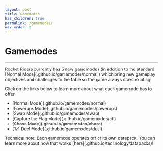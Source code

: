 ```yaml
---
layout: post
title: Gamemodes
has_children: true
permalink: /gamemodes/
nav_order: 2
---
```

# Gamemodes
---
Rocket Riders currently has 5 new gamemodes (in addition to the standard [Normal Mode](<actualurl>.github.io/gamemodes/normal)) which bring new gameplay objectives and challenges to the table so the game always stays exciting!

Click on the links below to learn more about what each gamemode has to offer.

- [Normal Mode](<actualurl>.github.io/gamemodes/normal)
- [Powerups Mode](<actualurl>.github.io/gamemodes/powerups)
- [Swap Mode](<actualurl>.github.io/gamemodes/swap)
- [Capture the Flag Mode](<actualurl>.github.io/gamemodes/ctf)  
- [Chase Mode](<actualurl>.github.io/gamemodes/chase)
- [1v1 Duel Mode](<actualurl>.github.io/gamemodes/duel)

Technical note: Each gamemode operates off of its own datapack. You can learn more about how that works [here](<actualurl>.github.io/technology/datapacks)!


